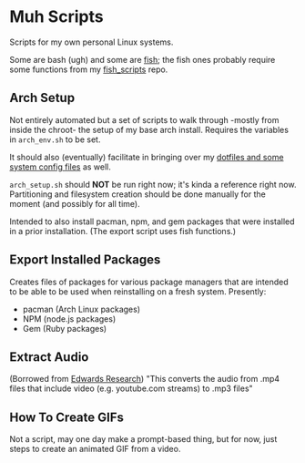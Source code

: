 # Muh Scripts

Scripts for my own personal Linux systems.

Some are bash (ugh) and some are [fish](https://fishshell.com/); the fish ones probably require some functions from my [fish_scripts](https://github.com/jonnypetraglia/fish_scripts) repo.


## Arch Setup

Not entirely automated but a set of scripts to walk through -mostly from inside the chroot- the setup of my base arch install. Requires the variables in `arch_env.sh` to be set.

It should also (eventually) facilitate in bringing over my [dotfiles and some system config files](https://github.com/jonnypetraglia/muh_dotfiles) as well.

`arch_setup.sh` should **NOT** be run right now; it's kinda a reference right now. Partitioning and filesystem creation should be done manually for the moment (and possibly for all time).

Intended to also install pacman, npm, and gem packages that were installed in a prior installation. (The export script uses fish functions.)

## Export Installed Packages

Creates files of packages for various package managers that are intended to be able to be used when reinstalling on a fresh system. Presently:

  - pacman (Arch Linux packages)
  - NPM (node.js packages)
  - Gem (Ruby packages)

## Extract Audio

(Borrowed from [Edwards Research](https://www.edwards-research.com)) "This converts the audio from .mp4 files that include video (e.g. youtube.com streams) to .mp3 files"

## How To Create GIFs

Not a script, may one day make a prompt-based thing, but for now, just steps to create an animated GIF from a video.

